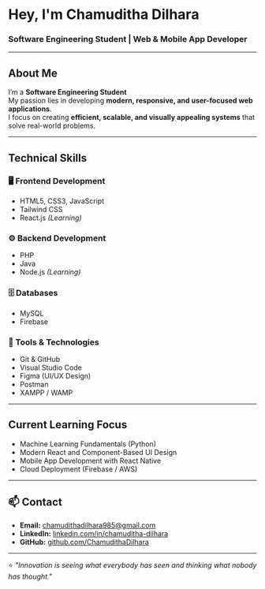 #  Hey, I'm Chamuditha Dilhara

###  Software Engineering Student | Web & Mobile App Developer

---

## About Me  
I’m a **Software Engineering Student**  
My passion lies in developing **modern, responsive, and user-focused web applications**.  
I focus on creating **efficient, scalable, and visually appealing systems** that solve real-world problems.  

---

##  Technical Skills  

### 🖥️ Frontend Development  
- HTML5, CSS3, JavaScript  
- Tailwind CSS  
- React.js *(Learning)*  

### ⚙️ Backend Development  
- PHP  
- Java  
- Node.js *(Learning)*  

### 🗄️ Databases  
- MySQL  
- Firebase  

### 🧩 Tools & Technologies  
- Git & GitHub  
- Visual Studio Code  
- Figma (UI/UX Design)  
- Postman  
- XAMPP / WAMP  

---



##  Current Learning Focus  
- Machine Learning Fundamentals (Python)  
- Modern React and Component-Based UI Design  
- Mobile App Development with React Native  
- Cloud Deployment (Firebase / AWS)  

---





## 📫 Contact  

- **Email:** chamudithadilhara985@gmail.com  
- **LinkedIn:** [linkedin.com/in/chamuditha-dilhara](#)  
- **GitHub:** [github.com/ChamudithaDilhara](#)

---

⭐ *"Innovation is seeing what everybody has seen and thinking what nobody has thought."*    
